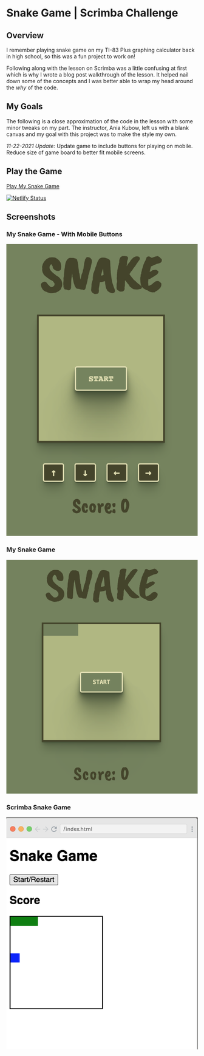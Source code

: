 # Snake Game | Scrimba Challenge

## Overview
I remember playing snake game on my TI-83 Plus graphing calculator back in high school, so this was a fun project to work on! 

Following along with the lesson on Scrimba was a little confusing at first which is why I wrote a blog post walkthrough of the lesson. It helped nail down some of the concepts and I was better able to wrap my head around the *why* of the code.

## My Goals
The following is a close approximation of the code in the lesson with some minor tweaks on my part. The instructor, Ania Kubow, left us with a blank canvas and my goal with this project was to make the style my own. 

*11-22-2021 Update:* Update game to include buttons for playing on mobile. Reduce size of game board to better fit mobile screens.

## Play the Game
[Play My Snake Game](https://conn-snake-game.netlify.app/)

[![Netlify Status](https://api.netlify.com/api/v1/badges/46e7a6f0-9562-4dd4-bf3b-6f93f19703cb/deploy-status)](https://app.netlify.com/sites/conn-snake-game/deploys)

## Screenshots
### My Snake Game - With Mobile Buttons
![My Snake Game](/images/my-snake-game-mobile.png)

### My Snake Game
![My Snake Game](/images/my-snake-game.png)

### Scrimba Snake Game
![Scrimba Dice Game](/images/scrimba-snake-game.png)